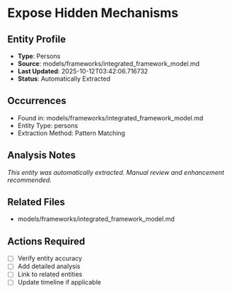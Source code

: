 # Expose Hidden Mechanisms

## Entity Profile
- **Type**: Persons
- **Source**: models/frameworks/integrated_framework_model.md
- **Last Updated**: 2025-10-12T03:42:06.716732
- **Status**: Automatically Extracted

## Occurrences
- Found in: models/frameworks/integrated_framework_model.md
- Entity Type: persons
- Extraction Method: Pattern Matching

## Analysis Notes
*This entity was automatically extracted. Manual review and enhancement recommended.*

## Related Files
- models/frameworks/integrated_framework_model.md

## Actions Required
- [ ] Verify entity accuracy
- [ ] Add detailed analysis
- [ ] Link to related entities
- [ ] Update timeline if applicable
